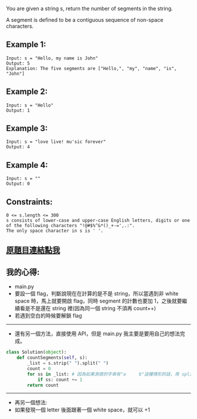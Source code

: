 You are given a string s, return the number of segments in the string. 

A segment is defined to be a contiguous sequence of non-space characters.

 

## Example 1:

	Input: s = "Hello, my name is John"
	Output: 5
	Explanation: The five segments are ["Hello,", "my", "name", "is", "John"]

## Example 2:

	Input: s = "Hello"
	Output: 1

## Example 3:

	Input: s = "love live! mu'sic forever"
	Output: 4

## Example 4:

	Input: s = ""
	Output: 0
 

## Constraints:

	0 <= s.length <= 300
	s consists of lower-case and upper-case English letters, digits or one of the following characters "!@#$%^&*()_+-=',.:".
	The only space character in s is ' '.

## [原題目連結點我](https://leetcode.com/problems/number-of-segments-in-a-string/)

## 我的心得:
* main.py
* 要設一個 flag，判斷說現在在計算的是不是 string，所以當遇到非 white space 時，馬上就要開啟 flag，同時 segment 的計數也要加 1，之後就要繼續看是不是還在 string 裡(因為同一個 string 不須再 count++)
* 若遇到空白的時候要解鎖 flag
-----

* 還有另一個方法，直接使用 API，但是 main.py 我主要是要用自己的想法完成。
```python
class Solution(object):
	def countSegments(self, s):
		_list = s.strip(" ").split(" ")
		count = 0
		for ss in _list: # 因為如果測資的字串有"a     b"這種情形的話，用 split 會在新的 list 產生太多空字串，所以最後要重新計數一次
			if ss: count += 1               
		return count
```

-----

* 再另一個想法:
* 如果發現一個 letter 後面跟著一個 white space，就可以 +1
